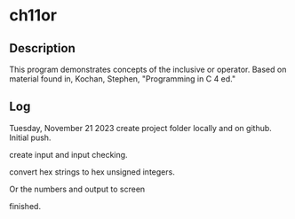 # ch11or
## Description
This program demonstrates concepts of the inclusive or operator. Based on 
material found in, Kochan, Stephen, "Programming in C 4 ed."

## Log
Tuesday, November 21 2023
create project folder locally and on github. Initial push.

create input and input checking.

convert hex strings to hex unsigned integers.

Or the numbers and output to screen

finished.
